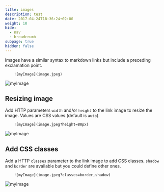 ```yaml
---
title: images
description: test
date: 2017-04-24T18:36:24+02:00
weight: 10
hide:
  - nav
  - breadcrumb
subpage: true
hidden: false
---
```


Images have a similar syntax to markdown links but include a preceding exclamation point.
```
	![myImage](image.jpeg)
```
![myImage](image.jpeg)

## Resizing image

Add HTTP parameters `width` and/or `height` to the link image to resize the image. Values are CSS values (default is `auto`).

```
	![myImage](image.jpeg?height=80px)
```
![myImage](image.jpeg?height=80px)


## Add CSS classes

Add a HTTP `classes` parameter to the link image to add CSS classes. `shadow` and `border` are available but you could define other ones.
```
	![myImage](image.jpeg?classes=border,shadow)
```
![myImage](image.jpeg?classes=border,shadow)
